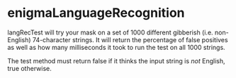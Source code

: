 enigmaLanguageRecognition
=========================
langRecTest will try your mask on a set of 1000 different gibberish (i.e. non-English) 74-character strings.
It will return the percentage of false positives as well as how many milliseconds it took to run the test on all 1000 strings.

The test method must return false if it thinks the input string is *not* English, true otherwise.
